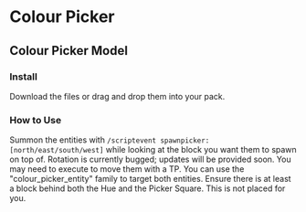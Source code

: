 # Colour Picker

## Colour Picker Model

### Install
Download the files or drag and drop them into your pack.

### How to Use
Summon the entities with `/scriptevent spawnpicker:[north/east/south/west]` while looking at the block you want them to spawn on top of.
Rotation is currently bugged; updates will be provided soon. You may need to execute to move them with a TP. You can use the "colour_picker_entity" family to target both entities.
Ensure there is at least a block behind both the Hue and the Picker Square. This is not placed for you.
